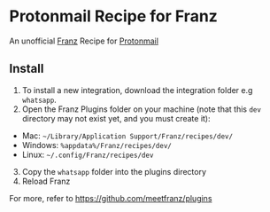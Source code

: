 # Protonmail Recipe for Franz

An unofficial [Franz](https://meetfranz.com) Recipe for [Protonmail](https://Protonmail.ch)


## Install

1. To install a new integration, download the integration folder e.g `whatsapp`.
2. Open the Franz Plugins folder on your machine (note that this `dev` directory may not exist yet, and you must create it):
  * Mac: `~/Library/Application Support/Franz/recipes/dev/`
  * Windows: `%appdata%/Franz/recipes/dev/`
  * Linux: `~/.config/Franz/recipes/dev`
3. Copy the `whatsapp` folder into the plugins directory
4. Reload Franz

For more, refer to https://github.com/meetfranz/plugins
